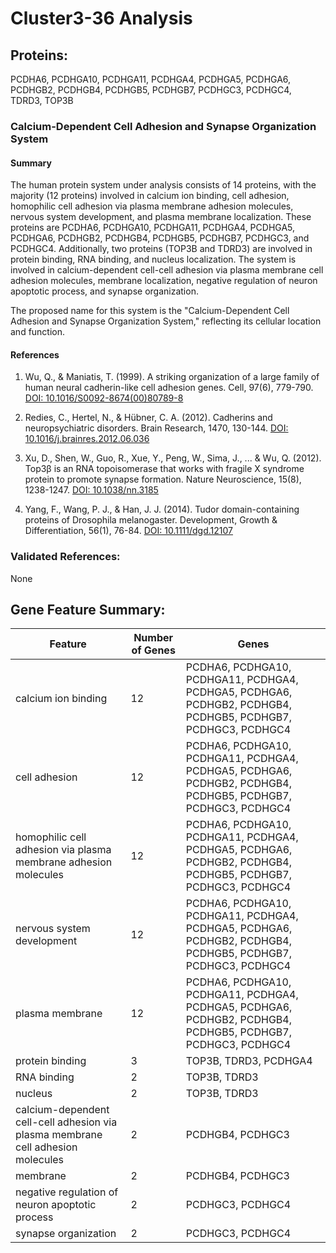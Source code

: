 # Cluster3-36 Analysis

## Proteins: 

PCDHA6, PCDHGA10, PCDHGA11, PCDHGA4, PCDHGA5, PCDHGA6, PCDHGB2, PCDHGB4, PCDHGB5, PCDHGB7, PCDHGC3, PCDHGC4, TDRD3, TOP3B

### Calcium-Dependent Cell Adhesion and Synapse Organization System

#### Summary

The human protein system under analysis consists of 14 proteins, with the majority (12 proteins) involved in calcium ion binding, cell adhesion, homophilic cell adhesion via plasma membrane adhesion molecules, nervous system development, and plasma membrane localization. These proteins are PCDHA6, PCDHGA10, PCDHGA11, PCDHGA4, PCDHGA5, PCDHGA6, PCDHGB2, PCDHGB4, PCDHGB5, PCDHGB7, PCDHGC3, and PCDHGC4. Additionally, two proteins (TOP3B and TDRD3) are involved in protein binding, RNA binding, and nucleus localization. The system is involved in calcium-dependent cell-cell adhesion via plasma membrane cell adhesion molecules, membrane localization, negative regulation of neuron apoptotic process, and synapse organization.

The proposed name for this system is the "Calcium-Dependent Cell Adhesion and Synapse Organization System," reflecting its cellular location and function.

#### References

1. Wu, Q., & Maniatis, T. (1999). A striking organization of a large family of human neural cadherin-like cell adhesion genes. Cell, 97(6), 779-790. [DOI: 10.1016/S0092-8674(00)80789-8](https://doi.org/10.1016/S0092-8674(00)80789-8)

2. Redies, C., Hertel, N., & Hübner, C. A. (2012). Cadherins and neuropsychiatric disorders. Brain Research, 1470, 130-144. [DOI: 10.1016/j.brainres.2012.06.036](https://doi.org/10.1016/j.brainres.2012.06.036)

3. Xu, D., Shen, W., Guo, R., Xue, Y., Peng, W., Sima, J., ... & Wu, Q. (2012). Top3β is an RNA topoisomerase that works with fragile X syndrome protein to promote synapse formation. Nature Neuroscience, 15(8), 1238-1247. [DOI: 10.1038/nn.3185](https://doi.org/10.1038/nn.3185)

4. Yang, F., Wang, P. J., & Han, J. J. (2014). Tudor domain-containing proteins of Drosophila melanogaster. Development, Growth & Differentiation, 56(1), 76-84. [DOI: 10.1111/dgd.12107](https://doi.org/10.1111/dgd.12107)

### Validated References: 

None





## Gene Feature Summary: 

| Feature | Number of Genes | Genes |
| --- | --- | --- |
| calcium ion binding | 12 | PCDHA6, PCDHGA10, PCDHGA11, PCDHGA4, PCDHGA5, PCDHGA6, PCDHGB2, PCDHGB4, PCDHGB5, PCDHGB7, PCDHGC3, PCDHGC4 |
| cell adhesion | 12 | PCDHA6, PCDHGA10, PCDHGA11, PCDHGA4, PCDHGA5, PCDHGA6, PCDHGB2, PCDHGB4, PCDHGB5, PCDHGB7, PCDHGC3, PCDHGC4 |
| homophilic cell adhesion via plasma membrane adhesion molecules | 12 | PCDHA6, PCDHGA10, PCDHGA11, PCDHGA4, PCDHGA5, PCDHGA6, PCDHGB2, PCDHGB4, PCDHGB5, PCDHGB7, PCDHGC3, PCDHGC4 |
| nervous system development | 12 | PCDHA6, PCDHGA10, PCDHGA11, PCDHGA4, PCDHGA5, PCDHGA6, PCDHGB2, PCDHGB4, PCDHGB5, PCDHGB7, PCDHGC3, PCDHGC4 |
| plasma membrane | 12 | PCDHA6, PCDHGA10, PCDHGA11, PCDHGA4, PCDHGA5, PCDHGA6, PCDHGB2, PCDHGB4, PCDHGB5, PCDHGB7, PCDHGC3, PCDHGC4 |
| protein binding | 3 | TOP3B, TDRD3, PCDHGA4 |
| RNA binding | 2 | TOP3B, TDRD3 |
| nucleus | 2 | TOP3B, TDRD3 |
| calcium-dependent cell-cell adhesion via plasma membrane cell adhesion molecules | 2 | PCDHGB4, PCDHGC3 |
| membrane | 2 | PCDHGB4, PCDHGC3 |
| negative regulation of neuron apoptotic process | 2 | PCDHGC3, PCDHGC4 |
| synapse organization | 2 | PCDHGC3, PCDHGC4 |

